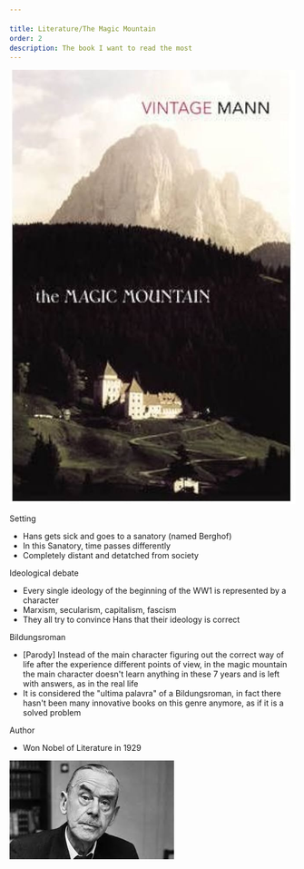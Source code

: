 ```yaml
---

title: Literature/The Magic Mountain
order: 2
description: The book I want to read the most
---
```


![alt text](image-1.png)

Setting
- Hans gets sick and goes to a sanatory (named Berghof)
- In this Sanatory, time passes differently
- Completely distant and detatched from society

Ideological debate
- Every single ideology of the beginning of the WW1 is represented by a character
- Marxism, secularism, capitalism, fascism
- They all try to convince Hans that their ideology is correct


Bildungsroman
- [Parody] Instead of the main character figuring out the correct way of life after the experience different points of view, in the magic mountain the main character doesn't learn anything in these 7 years and is left with answers, as in the real life
- It is considered the "ultima palavra" of a Bildungsroman, in fact there hasn't been many innovative books on this genre anymore, as if it is a solved problem

Author
- Won Nobel of Literature in 1929

![alt text](image.png)